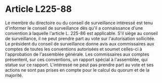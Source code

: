 # Article L225-88

Le membre du directoire ou du conseil de surveillance intéressé est tenu d'informer le conseil de surveillance dès qu'il a connaissance d'une convention à laquelle l'article L. 225-86 est applicable. S'il siège au conseil de surveillance, il ne peut prendre part au vote sur l'autorisation sollicitée.   Le président du conseil de surveillance donne avis aux commissaires aux comptes de toutes les conventions autorisées et soumet celles-ci à l'approbation de l'assemblée générale.   Les commissaires aux comptes présentent, sur ces conventions, un rapport spécial à l'assemblée, qui statue sur ce rapport.   L'intéressé ne peut pas prendre part au vote et ses actions ne sont pas prises en compte pour le calcul du quorum et de la majorité.